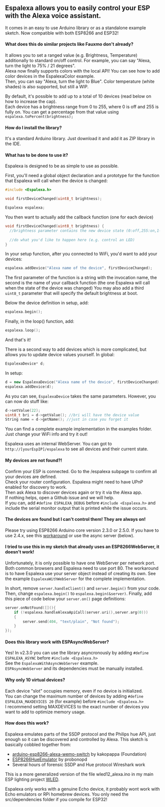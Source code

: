 ## Espalexa allows you to easily control your ESP with the Alexa voice assistant.
It comes in an easy to use Arduino library or as a standalone example sketch.
Now compatible with both ESP8266 and ESP32!

#### What does this do similar projects like Fauxmo don't already?

It allows you to set a ranged value (e.g. Brightness, Temperature) additionally to standard on/off control.
For example, you can say "Alexa, turn the light to 75% / 21 degrees".  
Alexa now finally supports colors with the local API! You can see how to add color devices in the EspalexaColor example.  
Then, you can say "Alexa, turn the light to Blue". Color temperature (white shades) is also supported, but still a WIP.

By default, it's possible to add up to a total of 10 devices (read below on how to increase the cap).  
Each device has a brightness range from 0 to 255, where 0 is off and 255 is fully on.
You can get a percentage from that value using `espalexa.toPercent(brightness);`

#### How do I install the library?

It's a standard Arduino library. Just download it and add it as ZIP library in the IDE.

#### What has to be done to use it?

Espalexa is designed to be as simple to use as possible.

First, you'll need a global object declaration and a prototype for the function that Espalexa will call when the device is changed:
```cpp
#include <Espalexa.h>

void firstDeviceChanged(uint8_t brightness);

Espalexa espalexa;
```

You then want to actually add the callback function (one for each device)
```cpp
void firstDeviceChanged(uint8_t brightness) {
  //brightness parameter contains the new device state (0:off,255:on,1-254:dimmed)
  
  //do what you'd like to happen here (e.g. control an LED)
}
```

In your setup function, after you connected to WiFi, you'd want to add your devices:
```cpp
espalexa.addDevice("Alexa name of the device", firstDeviceChanged);
```
The first parameter of the function is a string with the invocation name, the second is the name of your callback function (the one Espalexa will call when the state of the device was changed)
You may also add a third `uint8_t` parameter that will specify the default brightness at boot.

Below the device definition in setup, add:
```cpp
espalexa.begin();
```

Finally, in the loop() function, add:
```cpp
espalexa.loop();
```

And that's it!


There is a second way to add devices which is more complicated, but allows you to update device values yourself.
In global:
```cpp
EspalexaDevice* d;
```
In setup:
```cpp
d = new EspalexaDevice("Alexa name of the device", firstDeviceChanged);
espalexa.addDevice(d);
```
As you can see, `EspalexaDevice` takes the same parameters. However, you can now do stuff like:
```cpp
d->setValue(22);
uint8_t bri = d->getValue(); //bri will have the device value
String name = d->getName(); //just in case you forget it
```

You can find a complete example implementation in the examples folder. Just change your WiFi info and try it out!

Espalexa uses an internal WebServer. You can got to `http://[yourEspIP]/espalexa` to see all devices and their current state.

#### My devices are not found?!

Confirm your ESP is connected. Go to the /espalexa subpage to confirm all your devices are defined.  
Check your router configuration. Espalexa might need to have UPnP enabled for discovery to work.  
Then ask Alexa to discover devices again or try it via the Alexa app.  
If nothing helps, open a Github issue and we will help.  
If you can, add `#define ESPALEXA_DEBUG` before `#include <Espalexa.h>` and include the serial monitor output that is printed while the issue occurs.  

#### The devices are found but I can't control them! They are always on!

Please try using ESP8266 Arduino core version 2.3.0 or 2.5.0.
If you have to use 2.4.x, see this [workaround](https://github.com/Aircoookie/Espalexa/issues/6#issuecomment-366533897) or use the async server (below).

#### I tried to use this in my sketch that already uses an ESP8266WebServer, it doesn't work!

Unfortunately, it is only possible to have one WebServer per network port. Both common browsers and Espalexa need to use port 80.
The workaround is to have Espalexa use your server object instead of creating its own.
See the example `EspalexaWithWebServer` for the complete implementation.

In short, remove `server.handleClient()` and `server.begin()` from your code.
Then, change `espalexa.begin()` to `espalexa.begin(&server)`.
Finally, add this piece of code below your `server.on()` page definitions:
```cpp
server.onNotFound([](){
	if (!espalexa.handleAlexaApiCall(server.uri(),server.arg(0)))
	{
		server.send(404, "text/plain", "Not found");
	}
});
```

#### Does this library work with ESPAsyncWebServer?

Yes! In v2.3.0 you can use the library asyncronously by adding `#define ESPALEXA_ASYNC` before `#include <Espalexa.h>`  
See the  `EspalexaWithAsyncWebServer` example.  
`ESPAsyncWebServer` and its dependencies must be manually installed.  

#### Why only 10 virtual devices?

Each device "slot" occupies memory, even if no device is initialized.  
You can change the maximum number of devices by adding `#define ESPALEXA_MAXDEVICES 20` (for example) before `#include <Espalexa.h>`  
I recommend setting MAXDEVICES to the exact number of devices you want to add to optimize memory usage.

#### How does this work?

Espalexa emulates parts of the SSDP protocol and the Philips hue API, just enough so it can be discovered and controlled by Alexa.
This sketch is basically cobbled together from:
- [arduino-esp8266-alexa-wemo-switch](https://github.com/kakopappa/arduino-esp8266-alexa-wemo-switch) by kakopappa (Foundation)
- [ESP8266HueEmulator](https://github.com/probonopd/ESP8266HueEmulator) by probonopd
- Several hours of forensic SSDP and Hue protocol Wireshark work

This is a more generalized version of the file wled12_alexa.ino in my main ESP lighting project [WLED](https://github.com/Aircoookie/WLED).

Espalexa only works with a genuine Echo device, it probably wont work with Echo emulators or RPi homebrew devices.
You only need the src/dependencies folder if you compile for ESP32!